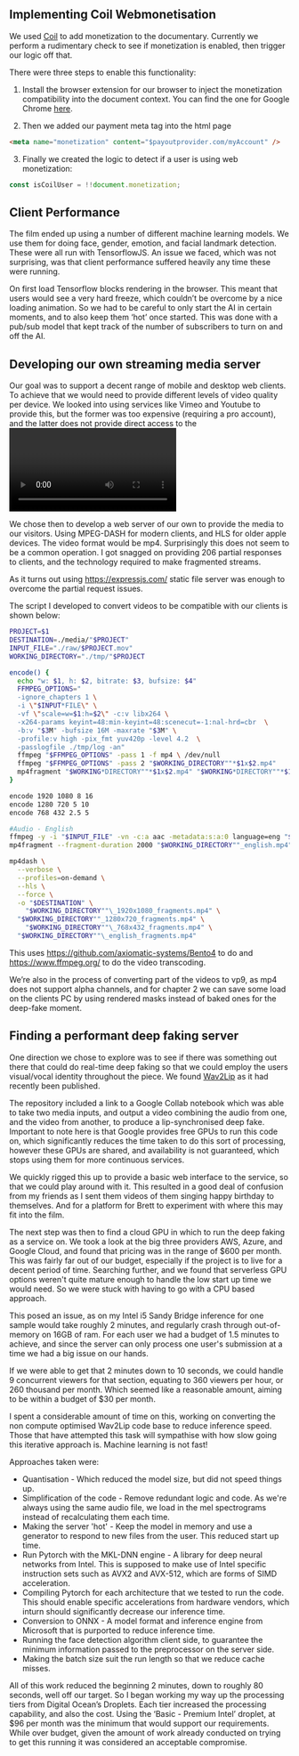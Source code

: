 ## Implementing Coil Webmonetisation

We used [Coil](https://coil.com/creator/how-to-monetize) to add monetization to the documentary. Currently we perform a rudimentary check to see if monetization is enabled, then trigger our logic off that.

There were three steps to enable this functionality:

1. Install the browser extension for our browser to inject the monetization compatibility into the document context. You can find the one for Google Chrome [here](https://chrome.google.com/webstore/detail/coil/locbifcbeldmnphbgkdigjmkbfkhbnca).

2. Then we added our payment meta tag into the html page

```html
<meta name="monetization" content="$payoutprovider.com/myAccount" />
```

3. Finally we created the logic to detect if a user is using web monetization:

```javascript
const isCoilUser = !!document.monetization;
```

## Client Performance

The film ended up using a number of different machine learning models. We use them for doing face, gender, emotion, and facial landmark detection. These were all run with TensorflowJS. An issue we faced, which was not surprising, was that client performance suffered heavily any time these were running.

On first load Tensorflow blocks rendering in the browser. This meant that users would see a very hard freeze, which couldn’t be overcome by a nice loading animation. So we had to be careful to only start the AI in certain moments, and to also keep them ‘hot’ once started. This was done with a pub/sub model that kept track of the number of subscribers to turn on and off the AI.

## Developing our own streaming media server

Our goal was to support a decent range of mobile and desktop web clients. To achieve that we would need to provide different levels of video quality per device. We looked into using services like Vimeo and Youtube to provide this, but the former was too expensive (requiring a pro account), and the latter does not provide direct access to the <video> tag, hiding it behind an iframe.

We chose then to develop a web server of our own to provide the media to our visitors. Using MPEG-DASH for modern clients, and HLS for older apple devices. The video format would be mp4. Surprisingly this does not seem to be a common operation. I got snagged on providing 206 partial responses to clients, and the technology required to make fragmented streams.

As it turns out using https://expressjs.com/ static file server was enough to overcome the partial request issues.

The script I developed to convert videos to be compatible with our clients is shown below:

```bash
PROJECT=$1
DESTINATION=./media/"$PROJECT"
INPUT_FILE="./raw/$PROJECT.mov"
WORKING_DIRECTORY="./tmp/"$PROJECT

encode() {
  echo "w: $1, h: $2, bitrate: $3, bufsize: $4"
  FFMPEG_OPTIONS="
  -ignore_chapters 1 \
  -i \"$INPUT*FILE\" \
  -vf \"scale=w=$1:h=$2\" -c:v libx264 \
  -x264-params keyint=48:min-keyint=48:scenecut=-1:nal-hrd=cbr  \
  -b:v "$3M" -bufsize 16M -maxrate "$3M" \
  -profile:v high -pix_fmt yuv420p -level 4.2  \
  -passlogfile ./tmp/log -an"
  ffmpeg "$FFMPEG_OPTIONS" -pass 1 -f mp4 \ /dev/null
  ffmpeg "$FFMPEG_OPTIONS" -pass 2 "$WORKING_DIRECTORY""*$1x$2.mp4"
  mp4fragment "$WORKING*DIRECTORY""*$1x$2.mp4" "$WORKING*DIRECTORY""*$1x$2_fragments.mp4"
}

encode 1920 1080 8 16
encode 1280 720 5 10
encode 768 432 2.5 5

#Audio - English
ffmpeg -y -i "$INPUT_FILE" -vn -c:a aac -metadata:s:a:0 language=eng "$WORKING_DIRECTORY""\_english.mp4"
mp4fragment --fragment-duration 2000 "$WORKING_DIRECTORY""_english.mp4" "$WORKING_DIRECTORY""\_english_fragments.mp4"

mp4dash \
  --verbose \
  --profiles=on-demand \
  --hls \
  --force \
  -o "$DESTINATION" \
    "$WORKING_DIRECTORY""\_1920x1080_fragments.mp4" \
  "$WORKING_DIRECTORY""_1280x720_fragments.mp4" \
    "$WORKING_DIRECTORY""\_768x432_fragments.mp4" \
  "$WORKING_DIRECTORY""\_english_fragments.mp4"
```

This uses https://github.com/axiomatic-systems/Bento4 to do and https://www.ffmpeg.org/ to do the video transcoding.

We’re also in the process of converting part of the videos to vp9, as mp4 does not support alpha channels, and for chapter 2 we can save some load on the clients PC by using rendered masks instead of baked ones for the deep-fake moment.

## Finding a performant deep faking server

One direction we chose to explore was to see if there was something out there that could do real-time deep faking so that we could employ the users visual/vocal identity throughout the piece. We found [Wav2Lip](https://github.com/Rudrabha/Wav2Lip) as it had recently been published.

The repository included a link to a Google Collab notebook which was able to take two media inputs, and output a video combining the audio from one, and the video from another, to produce a lip-synchronised deep fake. Important to note here is that Google provides free GPUs to run this code on, which significantly reduces the time taken to do this sort of processing, however these GPUs are shared, and availability is not guaranteed, which stops using them for more continuous services.

We quickly rigged this up to provide a basic web interface to the service, so that we could play around with it. This resulted in a good deal of confusion from my friends as I sent them videos of them singing happy birthday to themselves. And for a platform for Brett to experiment with where this may fit into the film.

The next step was then to find a cloud GPU in which to run the deep faking as a service on. We took a look at the big three providers AWS, Azure, and Google Cloud, and found that pricing was in the range of $600 per month. This was fairly far out of our budget, especially if the project is to live for a decent period of time. Searching further, and we found that serverless GPU options weren't quite mature enough to handle the low start up time we would need. So we were stuck with having to go with a CPU based approach.

This posed an issue, as on my Intel i5 Sandy Bridge inference for one sample would take roughly 2 minutes, and regularly crash through out-of-memory on 16GB of ram. For each user we had a budget of 1.5 minutes to achieve, and since the server can only process one user's submission at a time we had a big issue on our hands.

If we were able to get that 2 minutes down to 10 seconds, we could handle 9 concurrent viewers for that section, equating to 360 viewers per hour, or 260 thousand per month. Which seemed like a reasonable amount, aiming to be within a budget of $30 per month.

I spent a considerable amount of time on this, working on converting the non compute optimised Wav2Lip code base to reduce inference speed. Those that have attempted this task will sympathise with how slow going this iterative approach is. Machine learning is not fast!

Approaches taken were:

- Quantisation - Which reduced the model size, but did not speed things up.
- Simplification of the code - Remove redundant logic and code. As we're always using the same audio file, we load in the mel spectrograms instead of recalculating them each time.
- Making the server 'hot' - Keep the model in memory and use a generator to respond to new files from the user. This reduced start up time.
- Run Pytorch with the MKL-DNN engine - A library for deep neural networks from Intel. This is supposed to make use of Intel specific instruction sets such as AVX2 and AVX-512, which are forms of SIMD acceleration.
- Compiling Pytorch for each architecture that we tested to run the code. This should enable specific accelerations from hardware vendors, which inturn should significantly decrease our inference time.
- Conversion to ONNX - A model format and inference engine from Microsoft that is purported to reduce inference time.
- Running the face detection algorithm client side, to guarantee the minimum information passed to the preprocessor on the server side.
- Making the batch size suit the run length so that we reduce cache misses.

All of this work reduced the beginning 2 minutes, down to roughly 80 seconds, well off our target. So I began working my way up the processing tiers from Digital Ocean’s Droplets. Each tier increased the processing capability, and also the cost. Using the ‘Basic - Premium Intel’ droplet, at $96 per month was the minimum that would support our requirements. While over budget, given the amount of work already conducted on trying to get this running it was considered an acceptable compromise.
